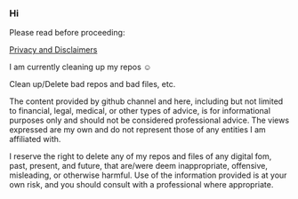 ### Hi

Please read before proceeding:

[Privacy and Disclaimers](https://github.com/ewdlop/ewdlop/blob/main/Diclaimers.md)

I am currently cleaning up my repos :relaxed:

Clean up/Delete bad repos and bad files, etc.

The content provided by github channel and here, including but not limited to financial, legal, medical, or other types of advice, is for informational purposes only and should not be considered professional advice. The views expressed are my own and do not represent those of any entities I am affiliated with.

I reserve the right to delete any of my repos and files of any digital fom, past, present, and future, that are/were deem inappropriate, offensive, misleading, or otherwise harmful. Use of the information provided is at your own risk, and you should consult with a professional where appropriate.